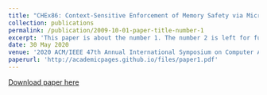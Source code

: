```yaml
---
title: "CHEx86: Context-Sensitive Enforcement of Memory Safety via Microcode-Enabled Capabilities"
collection: publications
permalink: /publication/2009-10-01-paper-title-number-1
excerpt: 'This paper is about the number 1. The number 2 is left for future work.'
date: 30 May 2020
venue: '2020 ACM/IEEE 47th Annual International Symposium on Computer Architecture (ISCA)'
paperurl: 'http://academicpages.github.io/files/paper1.pdf'
---
```



[Download paper here](http://academicpages.github.io/files/paper1.pdf)

